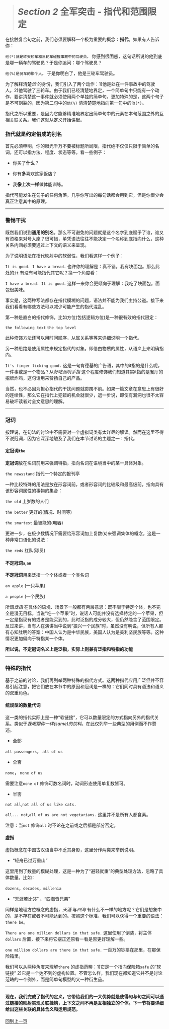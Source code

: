 ># *Section 2* 全军突击 - 指代和范围限定

在接触复合句之前，我们必须要解释一个极为重要的概念：**指代**。如果有人告诉你：

`他(*)就是昨天轿车和三轮车碰撞事故中的驾驶员。` 你感到很困惑，这句话所说的他到底是哪一辆车的驾驶员？于是你追问：哪个驾驶员？

`他(%)是骑车的那个人。` 于是你明白了，他是三轮车驾驶员。

为了解释清楚*他* 的身份，我们引入了两个动作：1)他是处在一件事故中的驾驶人。2)他驾驶了三轮车。由于我们已经清楚地界定，一个简单句中只能有一个动作，要讲清楚这一事件就必须使用两个单独的简单句。更加特殊的是，这两个句子是不可割裂的，因为第二句中的`他(%)` 清清楚楚地指向第一句中的`他(*)`。

指代之所以重要，是因为它能够精准地界定出简单句中的元素在本句范围之外的互相关联关系。我们这就从定义开始讲起。

### 指代就是约定俗成的别名

首先必须申明，你的眼光千万不要被标题所局限，指代绝不仅仅只限于简单的名词，还可以指方法、程度、状态等等。看一些例子：

* 你买了**什么**？

* 你有**多**喜欢这家饭店？

* 我**像上次一样**做体能训练。

指代可能发生在句子的任何角落。几乎你写出的每句话都会用到它，但是你很少会真正注意其中的原理。

---

### 警惕干扰

既然我们说到**通用的别名**，那么不可避免的问题就是这个名字到底赋予了谁，谁又有资格来对号入座？很可惜，单凭语法往往不能决定一个名称到底指向什么，这种关系内涵必须要通过上下文的语义来呈现。

为了说明语法在指代映射中的软弱性，我们看这样一个例子：

`It is good. I have a bread.` 也许你的理解是：真不错。我有块面包。那么此处的`it` 有没有可能指代其它呢？换一个角度看：

`I have a bread. It is good.` 这样一来你会更倾向于理解：我吃了块面包。面包很美味。

事实是，这两种写法都存在指代模糊的问题，语法并不能为我们主持公道。接下来我们看看有哪些方法可以减少可能产生的指代混乱。

第一种是直白的指代修饰，比如方位(包括逻辑方位)是一种很有效的指代限定：

`the following text`
`the top level`

此种修饰方法还可以用时间顺序，从属关系等等来详细说明一个指代。

另一种思路是使用属性来规定指代的对象。即借由物质的属性，从语义上来明确指向。

`It's finger licking good.` 这是一句肯德基的广告语，其中的it指的是什么呢，一件事或是一个物品？从*好吃到吮手指* 这个程度修饰我们知道其实it指的是餐厅的招牌炸鸡，这句话用来赞扬自己的产品。

当然，也不必因为担心指代的干扰问题就踯躅不前。如果一篇文章在意思上有很好的连续性，那么它在指代上犯错的机会就很少，退一步说，即使有漏洞也很不太容易破坏读者对全文意思的理解。

---

### 冠词

按理说，在句法的讨论中不需要对一个虚拟词类有太详尽的解读。然而在这里不得不说冠词，因为它深深地触及了我们在本节讨论的主题之一：指代。

#### 定冠词`the`

**定冠词**放在名词前用来强调特指，指向名词在语境当中的某一具体对象。

`the newsstand` 指代一个特定的报刊亭

一种比较特殊的用法是放在形容词前，或者形容词的比较级和最高级前，指向具有该形容词属性的事物的集合：

`the old` 上岁数的人们

`the better` 更好的(情况、时间等)

`the smartest` 最智能的(电器)

更进一步，在极少数情况下需要给形容词加上复数(s)来强调集体的概念，这是一种非常口语化的说法：

`the reds` 红队(球员)

#### 不定冠词`a`,`an`

**不定冠词**用来泛指一个个体或者一个类名词

`an apple` (一只苹果)

`a people` (一个民族)

所谓*泛指* 在具体的语境、场景下一般都有两层意思：既不限于特定个体，也不完全是漫无目标。当说“吃一个苹果”时，说话人可能并没有选择特定的一个苹果，但一定是指现有的或者是能买到的，此时泛指的成分较大，但仍然隐含了范围限定。反过来讲，当有人在演讲当中说到“振兴一个民族”时，虽然没有明说，但所有人都有心知肚明的答案：中国人认为是中华民族，美国人认为是美利坚民族等等。这种情况更加偏向于特指某一个体。

**所以说，不定冠词名义上是泛指，实际上则兼有泛指和特指的功能**

---

### 特殊的指代

基于之前的讨论，我们再列举两种特殊的指代方式。这两种指代应用广泛但并不容易引起注意，把它们放在本节中的原因和冠词是一样的：它们同时具有语法和语义的双重角色。

#### 统规型的数量代词

这一类的指代实际上是一种“软链接”，它可以数量限定的方式指向另外的指代关系。类似于*我喝跟你一样(same)的饮料*。在此仅列举一些典型的用例而不作赘述。

* 全部

`all passengers`，
`all of us`

* 全否

`none`，
`none of us`

需要注意`none of` 修饰可数名词时，动词形态使用单复数皆可。

* 半否

`not all`,`not all of us like cats.`

`all... not`,`all of us are not vegetarians.` 这里并不是所有人都食素。

注意：当`not` 修饰`all` 时不论在之前或之后都是部分否定。

#### 虚指

虚指概念在中国古汉语当中不乏其身影，这里分作两类来举例说明。

* “轻舟已过万重山”

这里用到了数量的模糊处理，这是一种为了“避轻就重”的典型处理方法，忽略了具体数量。比如：

`dozens`，`decades`，`millenia`

* “天涯若比邻” 、“四海皆兄弟” 

同样是地理方位概念的虚指，*天涯* 与*四海* 有什么不一样的地方呢？它们是想象中的，是不存在或者不可能达到的。按照这个标准，我们可以获得一个重要的语法：`there be`。

`There are one million dollars in that safe.` 这里使用了倒装，将主体`dollars` 后置，接下来将它摆正还原看一看是否更好理解一些。

`one million dollars are there in that safe.` 一百万的钞票在那里，在那保险箱里。

我们可以从两种角度来理解`there` 的虚指范畴：1)它是一个指向保险箱`safe` 的“软链接” 2)它是一个达不到的虚构位置。不管怎么样，我们现在都知道它并不是讨论范畴的一个例外，而是简单句模型的又一种衍生品。

---

#### 现在，我们完成了指代的定义，它带给我们的一大优势就是使得句与句之间可以通过链接的映射实现关联挂钩，上下文之间不再是互相独立的个体。下一节将要详细给出这些关联的具体含义和运用规范。

[回到上一页](2017-05-13.md)

